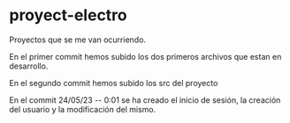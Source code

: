 # proyect-electro
Proyectos que se me van ocurriendo.

En el primer commit hemos subido los dos primeros archivos que estan en desarrollo.

En el segundo commit hemos subido los src del proyecto

En el commit 24/05/23 -- 0:01 se ha creado el inicio de sesión, la creación del usuario y la modificación del mismo.
